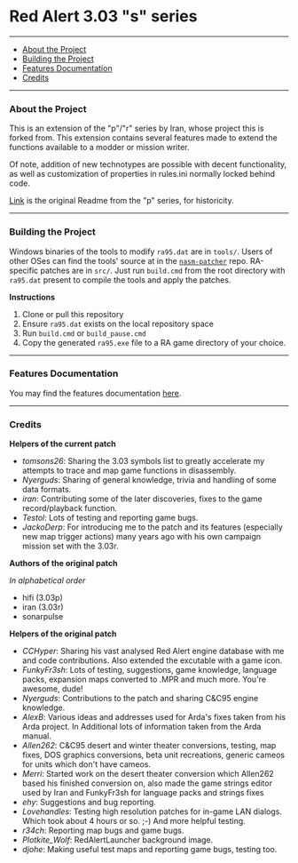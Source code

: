 # Red Alert 3.03 "s" series

-------

 - [About the Project](#about-the-project)
 - [Building the Project](#building-the-project)
 - [Features Documentation](#features-documentation) 
 - [Credits](#credits) 

-------

### About the Project

This is an extension of the "p"/"r" series by Iran, whose project this is forked
from. This extension contains several features made to extend the functions 
available to a modder or mission writer.

Of note, addition of new technotypes are possible with decent functionality, as 
well as customization of properties in rules.ini normally locked behind code.

[Link](./README_p.md) is the original Readme from the "p" series, for historicity.

-------

### Building the Project

Windows binaries of the tools to modify `ra95.dat` are in `tools/`. Users of
other OSes can find the tools' source at in the
[`nasm-patcher`](https://github.com/cnc-patch/nasm-patcher) repo.  RA-specific
patches are in `src/`. Just run `build.cmd` from the root directory with
`ra95.dat` present to compile the tools and apply the patches.

**Instructions**

1. Clone or pull this repository
2. Ensure `ra95.dat` exists on the local repository space
3. Run `build.cmd` or `build_pause.cmd`
4. Copy the generated `ra95.exe` file to a RA game directory of your choice.

-------

### Features Documentation

You may find the features documentation [here](./docs/features.md).

-------

### Credits

**Helpers of the current patch**

 - *tomsons26*: Sharing the 3.03 symbols list to greatly accelerate my attempts 
   to trace and map game functions in disassembly.
 - *Nyerguds*: Sharing of general knowledge, trivia and handling of some data 
   formats.
 - *iran*: Contributing some of the later discoveries, fixes to the game
   record/playback function.
 - *Testol*: Lots of testing and reporting game bugs.
 - *JackoDerp*: For introducing me to the patch and its features (especially new 
   map trigger actions) many years ago with his own campaign mission set with the 
   3.03r.

**Authors of the original patch**

*In alphabetical order*

 - hifi (3.03p)
 - iran (3.03r)
 - sonarpulse

**Helpers of the original patch**

 - *CCHyper*: Sharing his vast analysed Red Alert engine database with me and
   code contributions.  Also extended the excutable with a game icon.
 - *FunkyFr3sh*: Lots of testing, suggestions, game knowledge, language packs,
   expansion maps converted to .MPR and much more. You're awesome, dude!
 - *Nyerguds*: Contributions to the patch and sharing C&C95 engine knowledge.
 - *AlexB*: Various ideas and addresses used for Arda's fixes taken from his
   Arda project. In Additional lots of information taken from the Arda manual.
 - *Allen262*: C&C95 desert and winter theater conversions, testing, map fixes,
   DOS graphics conversions, beta unit recreations, generic cameos for units
   which don't have cameos.
 - *Merri*: Started work on the desert theater conversion which Allen262
   based his finished conversion on, also made the game strings editor used
   by Iran and FunkyFr3sh for language packs and strings fixes
 - *ehy*: Suggestions and bug reporting.
 - *Lovehandles*: Testing high resolution patches for in-game LAN dialogs.
   Which took about 4 hours or so. ;-) And more helpful testing.
 - *r34ch*: Reporting map bugs and game bugs.
 - *Plotkite_Wolf*: RedAlertLauncher background image.
 - *djohe*: Making useful test maps and reporting game bugs, testing too.

